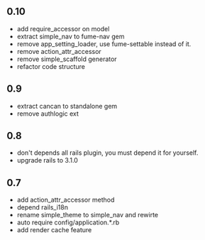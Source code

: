 ## 0.10
- add require_accessor on model
- extract simple_nav to fume-nav gem
- remove app_setting_loader, use fume-settable instead of it.
- remove action_attr_accessor
- remove simple_scaffold generator
- refactor code structure

## 0.9
 - extract cancan to standalone gem
 - remove authlogic ext

## 0.8
 - don't depends all rails plugin, you must depend it for yourself. 
 - upgrade rails to 3.1.0

## 0.7
 - add action_attr_accessor method
 - depend rails_i18n
 - rename simple\_theme to simple_nav and rewirte
 - auto require config/application.*.rb
 - add render cache feature